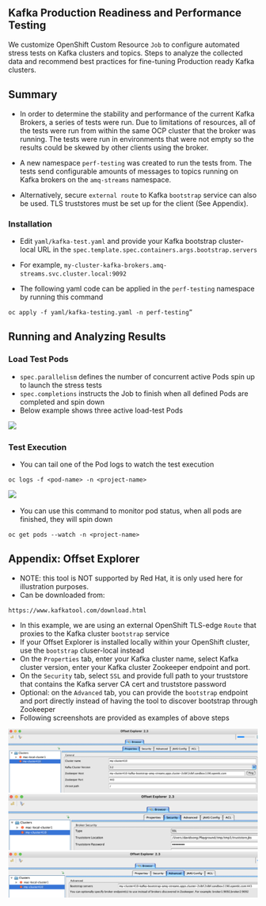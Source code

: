## Kafka Production Readiness and Performance Testing

We customize OpenShift Custom Resource ```Job``` to configure automated stress tests on Kafka clusters and topics.  Steps to analyze the collected data and recommend best practices for fine-tuning Production ready Kafka clusters.

## Summary 

* In order to determine the stability and performance of the current Kafka Brokers, a
series of tests were run. Due to limitations of resources, all of the tests were run from within the
same OCP cluster that the broker was running. The tests were run in environments that were
not empty so the results could be skewed by other clients using the broker.

* A new namespace ```perf-testing``` was created to run the tests from.  The tests send configurable amounts of messages to topics running on Kafka brokers on the ```amq-streams``` namespace.

* Alternatively, secure ```external route``` to Kafka ```bootstrap``` service can also be used.  TLS truststores must
be set up for the client (See Appendix). 

### Installation

* Edit ```yaml/kafka-test.yaml``` and provide your Kafka bootstrap cluster-local URL in the ```spec.template.spec.containers.args.bootstrap.servers```

* For example, ```my-cluster-kafka-brokers.amq-streams.svc.cluster.local:9092```

* The following yaml code can be applied in the
```perf-testing``` namespace by running this command 
```shell
oc apply -f yaml/kafka-testing.yaml -n perf-testing”
```


## Running and Analyzing Results

### Load Test Pods
- ```spec.parallelism``` defines the number of concurrent active Pods spin up to launch the stress tests 
- ```spec.completions``` instructs the Job to finish when all defined Pods are completed and spin down
- Below example shows three active load-test Pods

![](monitoring-pods.png)


### Test Execution
- You can tail one of the Pod logs to watch the test execution
```shell
oc logs -f <pod-name> -n <project-name>
```

![](monitoring-pods.png)

- You can use this command to monitor pod status, when all pods are finished, they will spin down
```shell
oc get pods --watch -n <project-name>
``` 

## Appendix: Offset Explorer

- NOTE: this tool is NOT supported by Red Hat, it is only used here for illustration purposes.
- Can be downloaded from:
```shell
https://www.kafkatool.com/download.html
```
- In this example, we are using an external OpenShift TLS-edge ```Route``` that proxies to the Kafka cluster ```bootstrap``` service
- If your Offset Explorer is installed locally within your OpenShift cluster, use the ```bootstrap``` cluser-local instead
- On the ```Properties``` tab, enter your Kafka cluster name, select Kafka cluster version, enter your Kafka cluster Zookeeper endpoint and port.
- On the ```Security``` tab, select ```SSL``` and provide full path to your truststore that contains the Kafka server CA cert and truststore password
- Optional: on the ```Advanced``` tab, you can provide the ```bootstrap``` endpoint and port directly instead of having the tool to discover bootstrap through Zookeeper
- Following screenshots are provided as examples of above steps

![](Offset1.png)
![](Offset2.png)
![](Offset3.png)
